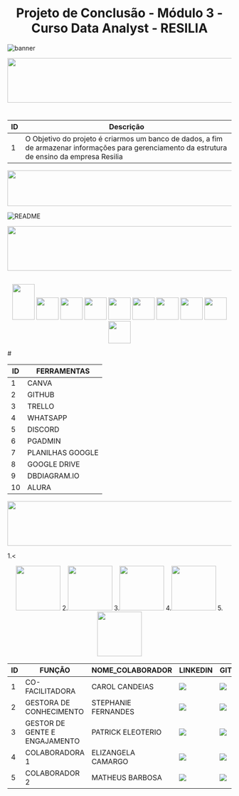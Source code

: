 
# <center>Projeto de Conclusão -  Módulo 3 - Curso Data Analyst - RESILIA</center>
![banner](https://user-images.githubusercontent.com/40433498/187897196-cfa4cc6c-5dd9-40eb-8045-d9648d57f1eb.gif)


<p align="center">
  <img width="1660" height="100" src="https://user-images.githubusercontent.com/40433498/187931022-74be4fac-1f62-4b6d-aa21-e42076113fc0.PNG">
</p>


#
| ID | Descrição| 
|--- |--- |
| 1 | O Objetivo do projeto é criarmos um banco de dados, a fim de armazenar informações para gerenciamento da estrutura de ensino da empresa Resilia|



<p align="center">
  <img width="1660" height="80" src="https://user-images.githubusercontent.com/40433498/187960943-ec665bf2-05b1-4374-8bf2-0a25ca7b4951.PNG">
</p>

		      
				      
![README](https://user-images.githubusercontent.com/40433498/188011915-1f4c26ea-b36e-40a4-84ea-8b01bfa0ce1f.png)

<p align="center">
  <img width="1660" height="100" src="https://user-images.githubusercontent.com/40433498/187931923-222dbcd8-ea6c-4418-b8cc-568634c51d7c.PNG">
</p>

##
<p align="center">
<img width="50" height="80" src="https://user-images.githubusercontent.com/40433498/187942062-4f9f5870-4054-4f3d-83bc-8dd59d801742.png" width="50" height="50" />
<img src="https://user-images.githubusercontent.com/40433498/187942065-446685d1-58d8-4d76-a82d-fa021da2013c.jpg" width="50" height="50" />
<img src="https://user-images.githubusercontent.com/40433498/187942082-ce544640-b6b9-4fe0-aeda-9fdcb39c6caf.jpg" width="50" height="50" />
<img src="https://user-images.githubusercontent.com/40433498/187942823-1b27eb7f-90c6-4e2e-8b0e-ce86bd9bad8b.jpg" width="50" height="50" />
<img src="https://user-images.githubusercontent.com/40433498/187942064-58384f53-1fa2-4b60-b46b-a03ad3a92399.png" width="50" height="50" />
<img src="https://user-images.githubusercontent.com/40433498/187942073-f0be5a4c-9d4c-4948-b7cd-d0c654bdd891.png" width="50" height="50" />
<img src="https://user-images.githubusercontent.com/40433498/187942079-b26ab04a-abef-4f19-9ea1-eb9cc8e19c40.jpg" width="50" height="50" />
<img src="https://user-images.githubusercontent.com/40433498/187942068-99a16d2c-0289-4e71-a18e-fec16db3701b.png" width="50" height="50" />
<img src="https://user-images.githubusercontent.com/40433498/187944007-0e383155-ed04-4c51-b8d3-6691fd50c613.PNG" width="50" height="50" />
<img src="https://user-images.githubusercontent.com/40433498/187942055-29f04141-d7a3-407a-af34-6a027ba26b7e.jpg" width="50" height="50" />
</p>																				
#

| ID | FERRAMENTAS| 
|--- |--- |
| 1 |CANVA|
| 2 |GITHUB|
| 3 |TRELLO|
| 4 |WHATSAPP|
| 5 |DISCORD|
| 6 |PGADMIN|
| 7 |PLANILHAS GOOGLE|
| 8 |GOOGLE DRIVE|
| 9 |DBDIAGRAM.IO|
| 10 |ALURA|
 
<p align="center">
  <img width="660" height="100" src="https://user-images.githubusercontent.com/40433498/187935263-7f38ebbc-4abe-4e85-89a9-d391fdc3e317.PNG"<p>
	
1.<<p align="center">
  <img src="https://user-images.githubusercontent.com/40433498/188012361-03b2ecff-63ee-4222-b0a9-902a3f5d1745.jpeg" width="100" height="100" />
2.<img src="https://user-images.githubusercontent.com/40433498/188012457-50c3e6b4-7268-4912-98f9-114f384ddcb4.jpeg" width="100" height="100" />
3.<img src="https://user-images.githubusercontent.com/40433498/187958010-950ec5d5-371f-4cba-a54e-ce68d4723888.jpg" width="100" height="100" />
4.<img src="https://user-images.githubusercontent.com/40433498/187958001-5d8ffb87-118f-4e62-b56c-45b682a4371e.jpg" width="100" height="100" />
5.<img src="https://user-images.githubusercontent.com/40433498/187958006-e5b4740a-cf61-4b08-9b06-4dd1ae373d3d.jpg" width="100" height="100" />


| ID | FUNÇÃO|NOME_COLABORADOR|LINKEDIN|GITHUB|
|--- |--- | --- |--- |--- |
| 1 |CO-FACILITADORA|CAROL CANDEIAS|<a href="https://www.linkedin.com/in/carol-candeias-ba328216a/" target="_blank"> <img src="https://img.shields.io/badge/-Linkedin-0e76a8?style=flat-square&logo=Linkedin&logoColor=white&link=https://www.linkedin.com/in/amandaalvesres/"/> | <a href="https://github.com/CarolCandeias/" target="_blank"> <img src="https://img.shields.io/badge/GitHub-100000?style=for-the-badge&logo=github&logoColor=whiteelink=https://https://github.com/CarolCandeias/"/>|
| 2 |GESTORA DE CONHECIMENTO|STEPHANIE FERNANDES|<a href="https://www.linkedin.com/in/stephaniefernandes23/" target="_blank"> <img src="https://img.shields.io/badge/-Linkedin-0e76a8?style=flat-square&logo=Linkedin&logoColor=white&link=https://www.linkedin.com/in/amandaalvesres/"/>|<a href="#" alt="Github"> <a href="https://github.com/stefernandes23" target="_blank"> <img src="https://img.shields.io/badge/GitHub-100000?style=for-the-badge&logo=github&logoColor=whiteelink=https://https://github.com/CarolCandeias/"/>|
| 3 |GESTOR DE GENTE E ENGAJAMENTO|PATRICK ELEOTERIO|<a href="https://www.linkedin.com/in/patrickeleoterio/" target="_blank"> <img src="https://img.shields.io/badge/-Linkedin-0e76a8?style=flat-square&logo=Linkedin&logoColor=white&link=https://www.linkedin.com/in/amandaalvesres/"/>|<a href="#" alt="Github"> <a href="https://github.com/Eleoteriop" target="_blank"> <img src="https://img.shields.io/badge/GitHub-100000?style=for-the-badge&logo=github&logoColor=whiteelink=https://https://github.com/CarolCandeias/"/>|
| 4 |COLABORADORA 1|ELIZANGELA CAMARGO|<a href="https://www.linkedin.com/in/elizangela-camargo-3ab908144/" target="_blank"> <img src="https://img.shields.io/badge/-Linkedin-0e76a8?style=flat-square&logo=Linkedin&logoColor=white&link=https://www.linkedin.com/in/amandaalvesres/"/>|<a href="https://github.com/elizangela-camargo" target="_blank"> <img src="https://img.shields.io/badge/GitHub-100000?style=for-the-badge&logo=github&logoColor=whiteelink=https://https://github.com/CarolCandeias/"/>|
| 5 |COLABORADOR 2|MATHEUS BARBOSA|<a href="https://www.linkedin.com/in/matheusbarbosa-an%C3%A1lise-dados/" target="_blank"> <img src="https://img.shields.io/badge/-Linkedin-0e76a8?style=flat-square&logo=Linkedin&logoColor=white&link=https://www.linkedin.com/in/amandaalvesres/"/>|<a href="#" alt="Github"> <img src="https://img.shields.io/badge/GitHub-100000?style=for-the-badge&logo=github&logoColor=whiteelink=https://https://github.com/CarolCandeias/"/>|
  
  
